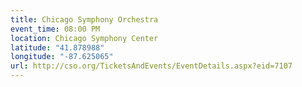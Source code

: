 ```yaml
---
title: Chicago Symphony Orchestra
event_time: 08:00 PM
location: Chicago Symphony Center
latitude: "41.878988"
longitude: "-87.625065"
url: http://cso.org/TicketsAndEvents/EventDetails.aspx?eid=7107
---
```

